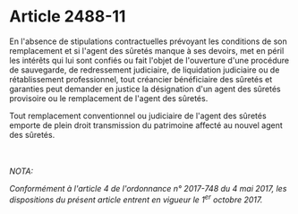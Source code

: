 # Article 2488-11

<p>En l'absence de stipulations contractuelles prévoyant les conditions de son remplacement et si l'agent des sûretés manque à ses devoirs, met en péril les intérêts qui lui sont confiés ou fait l'objet de l'ouverture d'une procédure de sauvegarde, de redressement judiciaire, de liquidation judiciaire ou de rétablissement professionnel, tout créancier bénéficiaire des sûretés et garanties peut demander en justice la désignation d'un agent des sûretés provisoire ou le remplacement de l'agent des sûretés.</p><p> Tout remplacement conventionnel ou judiciaire de l'agent des sûretés emporte de plein droit transmission du patrimoine affecté au nouvel agent des sûretés.</p><br/><br/><i>NOTA:<p>Conformément à l'article 4 de l'ordonnance n° 2017-748 du 4 mai 2017, les dispositions du présent article entrent en vigueur le 1<sup>er</sup> octobre 2017.</p></i>